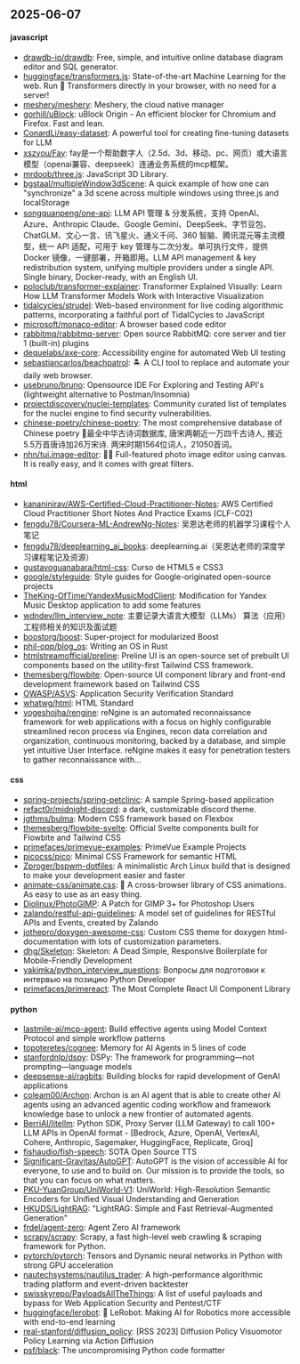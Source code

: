 ## 2025-06-07

#### javascript
* [drawdb-io/drawdb](https://github.com/drawdb-io/drawdb): Free, simple, and intuitive online database diagram editor and SQL generator.
* [huggingface/transformers.js](https://github.com/huggingface/transformers.js): State-of-the-art Machine Learning for the web. Run 🤗 Transformers directly in your browser, with no need for a server!
* [meshery/meshery](https://github.com/meshery/meshery): Meshery, the cloud native manager
* [gorhill/uBlock](https://github.com/gorhill/uBlock): uBlock Origin - An efficient blocker for Chromium and Firefox. Fast and lean.
* [ConardLi/easy-dataset](https://github.com/ConardLi/easy-dataset): A powerful tool for creating fine-tuning datasets for LLM
* [xszyou/Fay](https://github.com/xszyou/Fay): fay是一个帮助数字人（2.5d、3d、移动、pc、网页）或大语言模型（openai兼容、deepseek）连通业务系统的mcp框架。
* [mrdoob/three.js](https://github.com/mrdoob/three.js): JavaScript 3D Library.
* [bgstaal/multipleWindow3dScene](https://github.com/bgstaal/multipleWindow3dScene): A quick example of how one can "synchronize" a 3d scene across multiple windows using three.js and localStorage
* [songquanpeng/one-api](https://github.com/songquanpeng/one-api): LLM API 管理 & 分发系统，支持 OpenAI、Azure、Anthropic Claude、Google Gemini、DeepSeek、字节豆包、ChatGLM、文心一言、讯飞星火、通义千问、360 智脑、腾讯混元等主流模型，统一 API 适配，可用于 key 管理与二次分发。单可执行文件，提供 Docker 镜像，一键部署，开箱即用。LLM API management & key redistribution system, unifying multiple providers under a single API. Single binary, Docker-ready, with an English UI.
* [poloclub/transformer-explainer](https://github.com/poloclub/transformer-explainer): Transformer Explained Visually: Learn How LLM Transformer Models Work with Interactive Visualization
* [tidalcycles/strudel](https://github.com/tidalcycles/strudel): Web-based environment for live coding algorithmic patterns, incorporating a faithful port of TidalCycles to JavaScript
* [microsoft/monaco-editor](https://github.com/microsoft/monaco-editor): A browser based code editor
* [rabbitmq/rabbitmq-server](https://github.com/rabbitmq/rabbitmq-server): Open source RabbitMQ: core server and tier 1 (built-in) plugins
* [dequelabs/axe-core](https://github.com/dequelabs/axe-core): Accessibility engine for automated Web UI testing
* [sebastiancarlos/beachpatrol](https://github.com/sebastiancarlos/beachpatrol): 🏝️ A CLI tool to replace and automate your daily web browser.
* [usebruno/bruno](https://github.com/usebruno/bruno): Opensource IDE For Exploring and Testing API's (lightweight alternative to Postman/Insomnia)
* [projectdiscovery/nuclei-templates](https://github.com/projectdiscovery/nuclei-templates): Community curated list of templates for the nuclei engine to find security vulnerabilities.
* [chinese-poetry/chinese-poetry](https://github.com/chinese-poetry/chinese-poetry): The most comprehensive database of Chinese poetry 🧶最全中华古诗词数据库, 唐宋两朝近一万四千古诗人, 接近5.5万首唐诗加26万宋诗. 两宋时期1564位词人，21050首词。
* [nhn/tui.image-editor](https://github.com/nhn/tui.image-editor): 🍞🎨 Full-featured photo image editor using canvas. It is really easy, and it comes with great filters.

#### html
* [kananinirav/AWS-Certified-Cloud-Practitioner-Notes](https://github.com/kananinirav/AWS-Certified-Cloud-Practitioner-Notes): AWS Certified Cloud Practitioner Short Notes And Practice Exams (CLF-C02)
* [fengdu78/Coursera-ML-AndrewNg-Notes](https://github.com/fengdu78/Coursera-ML-AndrewNg-Notes): 吴恩达老师的机器学习课程个人笔记
* [fengdu78/deeplearning_ai_books](https://github.com/fengdu78/deeplearning_ai_books): deeplearning.ai（吴恩达老师的深度学习课程笔记及资源）
* [gustavoguanabara/html-css](https://github.com/gustavoguanabara/html-css): Curso de HTML5 e CSS3
* [google/styleguide](https://github.com/google/styleguide): Style guides for Google-originated open-source projects
* [TheKing-OfTime/YandexMusicModClient](https://github.com/TheKing-OfTime/YandexMusicModClient): Modification for Yandex Music Desktop application to add some features
* [wdndev/llm_interview_note](https://github.com/wdndev/llm_interview_note): 主要记录大语言大模型（LLMs） 算法（应用）工程师相关的知识及面试题
* [boostorg/boost](https://github.com/boostorg/boost): Super-project for modularized Boost
* [phil-opp/blog_os](https://github.com/phil-opp/blog_os): Writing an OS in Rust
* [htmlstreamofficial/preline](https://github.com/htmlstreamofficial/preline): Preline UI is an open-source set of prebuilt UI components based on the utility-first Tailwind CSS framework.
* [themesberg/flowbite](https://github.com/themesberg/flowbite): Open-source UI component library and front-end development framework based on Tailwind CSS
* [OWASP/ASVS](https://github.com/OWASP/ASVS): Application Security Verification Standard
* [whatwg/html](https://github.com/whatwg/html): HTML Standard
* [yogeshojha/rengine](https://github.com/yogeshojha/rengine): reNgine is an automated reconnaissance framework for web applications with a focus on highly configurable streamlined recon process via Engines, recon data correlation and organization, continuous monitoring, backed by a database, and simple yet intuitive User Interface. reNgine makes it easy for penetration testers to gather reconnaissance with…

#### css
* [spring-projects/spring-petclinic](https://github.com/spring-projects/spring-petclinic): A sample Spring-based application
* [refact0r/midnight-discord](https://github.com/refact0r/midnight-discord): a dark, customizable discord theme.
* [jgthms/bulma](https://github.com/jgthms/bulma): Modern CSS framework based on Flexbox
* [themesberg/flowbite-svelte](https://github.com/themesberg/flowbite-svelte): Official Svelte components built for Flowbite and Tailwind CSS
* [primefaces/primevue-examples](https://github.com/primefaces/primevue-examples): PrimeVue Example Projects
* [picocss/pico](https://github.com/picocss/pico): Minimal CSS Framework for semantic HTML
* [Zproger/bspwm-dotfiles](https://github.com/Zproger/bspwm-dotfiles): A minimalistic Arch Linux build that is designed to make your development easier and faster
* [animate-css/animate.css](https://github.com/animate-css/animate.css): 🍿 A cross-browser library of CSS animations. As easy to use as an easy thing.
* [Diolinux/PhotoGIMP](https://github.com/Diolinux/PhotoGIMP): A Patch for GIMP 3+ for Photoshop Users
* [zalando/restful-api-guidelines](https://github.com/zalando/restful-api-guidelines): A model set of guidelines for RESTful APIs and Events, created by Zalando
* [jothepro/doxygen-awesome-css](https://github.com/jothepro/doxygen-awesome-css): Custom CSS theme for doxygen html-documentation with lots of customization parameters.
* [dhg/Skeleton](https://github.com/dhg/Skeleton): Skeleton: A Dead Simple, Responsive Boilerplate for Mobile-Friendly Development
* [yakimka/python_interview_questions](https://github.com/yakimka/python_interview_questions): Вопросы для подготовки к интервью на позицию Python Developer
* [primefaces/primereact](https://github.com/primefaces/primereact): The Most Complete React UI Component Library

#### python
* [lastmile-ai/mcp-agent](https://github.com/lastmile-ai/mcp-agent): Build effective agents using Model Context Protocol and simple workflow patterns
* [topoteretes/cognee](https://github.com/topoteretes/cognee): Memory for AI Agents in 5 lines of code
* [stanfordnlp/dspy](https://github.com/stanfordnlp/dspy): DSPy: The framework for programming—not prompting—language models
* [deepsense-ai/ragbits](https://github.com/deepsense-ai/ragbits): Building blocks for rapid development of GenAI applications
* [coleam00/Archon](https://github.com/coleam00/Archon): Archon is an AI agent that is able to create other AI agents using an advanced agentic coding workflow and framework knowledge base to unlock a new frontier of automated agents.
* [BerriAI/litellm](https://github.com/BerriAI/litellm): Python SDK, Proxy Server (LLM Gateway) to call 100+ LLM APIs in OpenAI format - [Bedrock, Azure, OpenAI, VertexAI, Cohere, Anthropic, Sagemaker, HuggingFace, Replicate, Groq]
* [fishaudio/fish-speech](https://github.com/fishaudio/fish-speech): SOTA Open Source TTS
* [Significant-Gravitas/AutoGPT](https://github.com/Significant-Gravitas/AutoGPT): AutoGPT is the vision of accessible AI for everyone, to use and to build on. Our mission is to provide the tools, so that you can focus on what matters.
* [PKU-YuanGroup/UniWorld-V1](https://github.com/PKU-YuanGroup/UniWorld-V1): UniWorld: High-Resolution Semantic Encoders for Unified Visual Understanding and Generation
* [HKUDS/LightRAG](https://github.com/HKUDS/LightRAG): "LightRAG: Simple and Fast Retrieval-Augmented Generation"
* [frdel/agent-zero](https://github.com/frdel/agent-zero): Agent Zero AI framework
* [scrapy/scrapy](https://github.com/scrapy/scrapy): Scrapy, a fast high-level web crawling & scraping framework for Python.
* [pytorch/pytorch](https://github.com/pytorch/pytorch): Tensors and Dynamic neural networks in Python with strong GPU acceleration
* [nautechsystems/nautilus_trader](https://github.com/nautechsystems/nautilus_trader): A high-performance algorithmic trading platform and event-driven backtester
* [swisskyrepo/PayloadsAllTheThings](https://github.com/swisskyrepo/PayloadsAllTheThings): A list of useful payloads and bypass for Web Application Security and Pentest/CTF
* [huggingface/lerobot](https://github.com/huggingface/lerobot): 🤗 LeRobot: Making AI for Robotics more accessible with end-to-end learning
* [real-stanford/diffusion_policy](https://github.com/real-stanford/diffusion_policy): [RSS 2023] Diffusion Policy Visuomotor Policy Learning via Action Diffusion
* [psf/black](https://github.com/psf/black): The uncompromising Python code formatter
